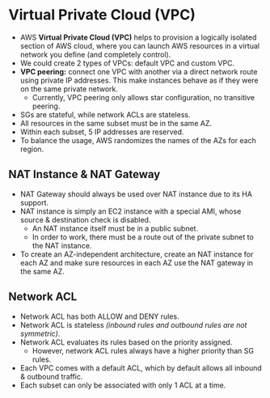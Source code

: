# Virtual Private Cloud (VPC)

- AWS **Virtual Private Cloud (VPC)** helps to provision a logically isolated section of AWS cloud, where you can launch AWS resources in a virtual network you define (and completely control).
- We could create 2 types of VPCs: default VPC and custom VPC.
- **VPC peering:** connect one VPC with another via a direct network route using private IP addresses. This make instances behave as if they were on the same private network.
	- Currently, VPC peering only allows star configuration, no transitive peering.
- SGs are stateful, while network ACLs are stateless.
- All resources in the same subset must be in the same AZ.
- Within each subset, 5 IP addresses are reserved.
- To balance the usage, AWS randomizes the names of the AZs for each region.

## NAT Instance & NAT Gateway

- NAT Gateway should always be used over NAT instance due to its HA support.
- NAT instance is simply an EC2 instance with a special AMI, whose source & destination check is disabled.
	- An NAT instance itself must be in a public subnet.
	- In order to work, there must be a route out of the private subnet to the NAT instance.
- To create an AZ-independent architecture, create an NAT instance for each AZ and make sure resources in each AZ use the NAT gateway in the same AZ.

## Network ACL

- Network ACL has both ALLOW and DENY rules.
- Network ACL is stateless _(inbound rules and outbound rules are not symmetric)_.
- Network ACL evaluates its rules based on the priority assigned.
	- However, network ACL rules always have a higher priority than SG rules.
- Each VPC comes with a default ACL, which by default allows all inbound & outbound traffic.
- Each subset can only be associated with only 1 ACL at a time.
